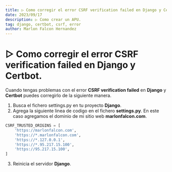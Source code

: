 ```yaml
---
title: ▷ Como corregir el error CSRF verification failed en Django y Certbot.
date: 2023/09/17
description: ▷ Como crear un APU.
tag: django, certbot, csrf, error
author: Marlon Falcon Hernandez
---
```


# ▷ Como corregir el error CSRF verification failed en Django y Certbot.
Cuando tengas problemas con el error **CSRF verification failed** en **Django** y **Certbot** puedes corregirlo de la siguiente manera.

1. Busca el fichero settings.py en tu proyecto **Django**.
2. Agrega la siguiente linea de codigo en el fichero **settings.py**. En este caso agregamos el dominio de mi sitio web **marlonfalcon.com**.

```python
CSRF_TRUSTED_ORIGINS = [
    'https://marlonfalcon.com',
    'https://*.marlonfalcon.com',
    'https://*.127.0.0.1',
    'https://*.95.217.15.100',
    'https://95.217.15.100',
]
```

3. Reinicia el servidor **Django**.